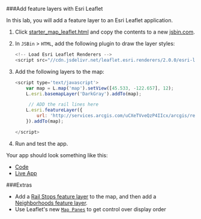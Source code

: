 ###Add feature layers with Esri Leaflet

In this lab, you will add a feature layer to an Esri Leaflet application.

1. Click [starter_map_leaflet.html](src/starter_map_leaflet.html) and copy the contents to a new [jsbin.com](http://jsbin.com).

2. In `JSBin` > `HTML`, add the following plugin to draw the layer styles:

	```js
	<!-- Load Esri Leaflet Renderers -->
	<script src="//cdn.jsdelivr.net/leaflet.esri.renderers/2.0.0/esri-leaflet-renderers.js"></script>

	```

3. Add the following layers to the map:

	```js
	<script type='text/javascript'>
		var map = L.map('map').setView([45.533, -122.657], 12);
		L.esri.basemapLayer('DarkGray').addTo(map);

		 // ADD the rail lines here
		L.esri.featureLayer({
			url: 'http://services.arcgis.com/uCXeTVveQzP4IIcx/arcgis/rest/services/PDX_Rail_Lines_Styled/FeatureServer/0'
		}).addTo(map);

	</script>
	```
4. Run and test the app.

Your app should look something like this:
 * [Code](https://github.com/Esri/geodev-hackerlabs/blob/gh-pages/develop/src/add_feature_layers_leaflet.html)
 * [Live App](http://esri.github.io/geodev-hackerlabs/develop/src/add_feature_layers_leaflet.html)

###Extras
* Add a [Rail Stops feature layer](http://services.arcgis.com/uCXeTVveQzP4IIcx/arcgis/rest/services/PDX_Rail_Stops_Styled/FeatureServer/0) to the map,
 and then add a [Neighborhoods feature layer](http://services.arcgis.com/uCXeTVveQzP4IIcx/arcgis/rest/services/PDX_Neighborhoods_Styled/FeatureServer/0).
* Use Leaflet's new [`Map Panes`](http://leafletjs.com/reference.html#map-panes) to get control over display order
